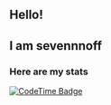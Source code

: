 ## Hello!
## I am sevennnoff

### Here are my stats
  [![CodeTime Badge](https://img.shields.io/endpoint?style=flat&color=7eb6e2&url=https%3A%2F%2Fapi.codetime.dev%2Fshield%3Fid%3D26832%26project%3D%26in=604800000)](https://codetime.dev)
